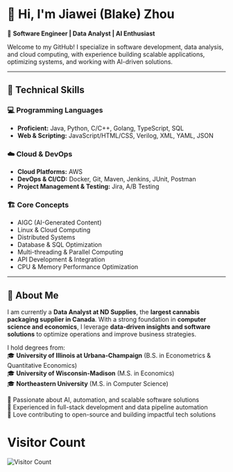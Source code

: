 # 👋 Hi, I'm Jiawei (Blake) Zhou  

🚀 **Software Engineer | Data Analyst | AI Enthusiast**  

Welcome to my GitHub! I specialize in software development, data analysis, and cloud computing, with experience building scalable applications, optimizing systems, and working with AI-driven solutions.  

---

## 🔧 Technical Skills  

### 💻 Programming Languages  
- **Proficient:** Java, Python, C/C++, Golang, TypeScript, SQL  
- **Web & Scripting:** JavaScript/HTML/CSS, Verilog, XML, YAML, JSON  

### ☁️ Cloud & DevOps  
- **Cloud Platforms:** AWS  
- **DevOps & CI/CD:** Docker, Git, Maven, Jenkins, JUnit, Postman  
- **Project Management & Testing:** Jira, A/B Testing  

### 🏗️ Core Concepts  
- AIGC (AI-Generated Content)  
- Linux & Cloud Computing  
- Distributed Systems  
- Database & SQL Optimization  
- Multi-threading & Parallel Computing  
- API Development & Integration  
- CPU & Memory Performance Optimization  

---

## 📌 About Me  

I am currently a **Data Analyst at ND Supplies**, the **largest cannabis packaging supplier in Canada**. With a strong foundation in **computer science and economics**, I leverage **data-driven insights and software solutions** to optimize operations and improve business strategies.  

I hold degrees from:  
🎓 **University of Illinois at Urbana-Champaign** (B.S. in Econometrics & Quantitative Economics)  
🎓 **University of Wisconsin-Madison** (M.S. in Economics)  
🎓 **Northeastern University** (M.S. in Computer Science)  

🔹 Passionate about AI, automation, and scalable software solutions  
🔹 Experienced in full-stack development and data pipeline automation  
🔹 Love contributing to open-source and building impactful tech solutions  

# Visitor Count

![Visitor Count](https://komarev.com/ghpvc/?username=YourGitHubUsername&color=blue)

